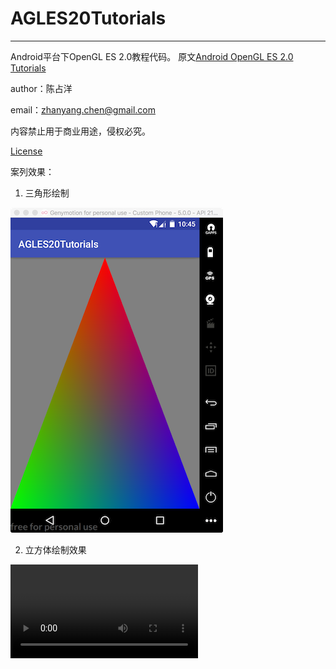 # AGLES20Tutorials
---

Android平台下OpenGL ES 2.0教程代码。
原文[Android OpenGL ES 2.0 Tutorials](https://linuxparachen.gitbooks.io/android-opengl-es-2-0-tutorials/content/)

author：陈占洋

email：<zhanyang.chen@gmail.com>

内容禁止用于商业用途，侵权必究。

[License](https://github.com/LinuxparaChen/AGLES2.0Tutorials/blob/master/LICENSE)

案列效果：
1. 三角形绘制

![三角形绘制效果](effect/三角形绘制效果.png)

2. 立方体绘制效果

![立方体绘制效果](effect/立方体绘制效果.mp4)
